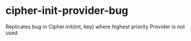 # cipher-init-provider-bug
Replicates bug in Cipher.init(int, key) where highest priority Provider is not used
